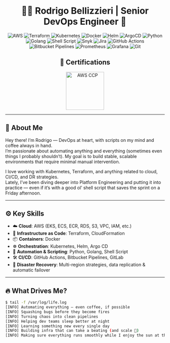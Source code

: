 <h1 align="center">👨‍💻 Rodrigo Bellizzieri | Senior DevOps Engineer 🚀</h1>

<p align="center">
  <img src="https://img.shields.io/badge/AWS-%23232F3E.svg?style=for-the-badge&logo=amazon-aws&logoColor=white" alt="AWS" title="AWS"/>
  <img src="https://img.shields.io/badge/Terraform-%235835CC.svg?style=for-the-badge&logo=terraform&logoColor=white" alt="Terraform" title="Terraform"/>
  <img src="https://img.shields.io/badge/Kubernetes-%23326ce5.svg?style=for-the-badge&logo=kubernetes&logoColor=white" alt="Kubernetes" title="Kubernetes"/>
  <img src="https://img.shields.io/badge/Docker-%230db7ed.svg?style=for-the-badge&logo=docker&logoColor=white" alt="Docker" title="Docker"/>
  <img src="https://img.shields.io/badge/Helm-%2300ADD8.svg?style=for-the-badge&logo=helm&logoColor=white" alt="Helm" title="Helm"/>
  <img src="https://img.shields.io/badge/ArgoCD-%23198ACB.svg?style=for-the-badge&logo=argo&logoColor=white" alt="ArgoCD" title="ArgoCD"/>
  <img src="https://img.shields.io/badge/Python-3776AB?style=for-the-badge&logo=python&logoColor=white" alt="Python" title="Python"/>
  <img src="https://img.shields.io/badge/Go-00ADD8?style=for-the-badge&logo=go&logoColor=white" alt="Golang" title="Golang"/>
  <img src="https://img.shields.io/badge/Shell_Script-121011?style=for-the-badge&logo=gnu-bash&logoColor=white" alt="Shell Script" title="Shell Script"/>
  <img src="https://img.shields.io/badge/Snyk-4C4A73?style=for-the-badge&logo=snyk&logoColor=white" alt="Snyk" title="Snyk"/>
  <img src="https://img.shields.io/badge/Jira-0052CC?style=for-the-badge&logo=Jira&logoColor=white" alt="Jira" title="Jira"/>
  <img src="https://img.shields.io/badge/GitHub_Actions-2088FF?style=for-the-badge&logo=github-actions&logoColor=white" alt="GitHub Actions" title="GitHub Actions"/>
  <img src="https://img.shields.io/badge/Bitbucket_Pipelines-0052CC?style=for-the-badge&logo=bitbucket&logoColor=white" alt="Bitbucket Pipelines" title="Bitbucket Pipelines"/>
  <img src="https://img.shields.io/badge/Prometheus-E6522C?style=for-the-badge&logo=prometheus&logoColor=white" alt="Prometheus" title="Prometheus"/>
  <img src="https://img.shields.io/badge/Grafana-F46800?style=for-the-badge&logo=grafana&logoColor=white" alt="Grafana" title="Grafana"/>
  <img src="https://img.shields.io/badge/Git-F05032?style=for-the-badge&logo=git&logoColor=white" alt="Git" title="Git"/>
</p>

<!-- Certification Badges -->
<h2 align="center">📜 Certifications</h2>
<p align="center">
  <a href="https://www.credly.com/badges/33cea8e6-b559-4cc4-8182-0413a489b4dc/public_url" target="_blank" title="Verificar Certificação AWS CCP">
    <img src="https://d1.awsstatic.com/certification/badges/AWS-Certified-Cloud-Practitioner_badge_150x150.17da917fbddc5383838d9f8209d2030c8d99f31e.png" width="120" alt="AWS CCP"/>
  </a>
</p>

---

## 🧠 About Me

Hey there! I’m Rodrigo — DevOps at heart, with scripts on my mind and coffee always in hand.  
I’m passionate about automating anything and everything (sometimes even things I probably shouldn’t). My goal is to build stable, scalable environments that require minimal manual intervention.

I love working with Kubernetes, Terraform, and anything related to cloud, CI/CD, and DR strategies.  
Lately, I’ve been diving deeper into Platform Engineering and putting it into practice — even if it’s with a good ol’ shell script that saves the sprint on a Friday afternoon.

---

## ⚙️ Key Skills

- ☁️ **Cloud**: AWS (EKS, ECS, ECR, RDS, S3, VPC, IAM, etc.)
- 🔧 **Infrastructure as Code**: Terraform, CloudFormation
- 📦 **Containers**: Docker
- ☸️ **Orchestration**: Kubernetes, Helm, Argo CD
- 🐍 **Automation & Scripting**: Python, Golang, Shell Script
- 🛠️ **CI/CD**: GitHub Actions, Bitbucket Pipelines, GitLab
- 🧯 **Disaster Recovery**: Multi-region strategies, data replication & automatic failover

---

## 🔥 What Drives Me?

```bash
$ tail -f /var/log/life.log
[INFO] Automating everything — even coffee, if possible
[INFO] Squashing bugs before they become fires
[INFO] Turning chaos into clean pipelines
[INFO] Helping dev teams sleep better at night
[INFO] Learning something new every single day
[INFO] Building infra that can take a beating (and scale 🚀)
[INFO] Making sure everything runs smoothly while I enjoy the sun at the beach 🌴🌞
